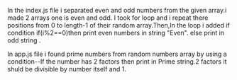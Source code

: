 In the index.js  file i separated even and odd numbers from
the given array.i made 2 arrays one is even and odd.
I took for loop and i repeat there positions from 0 to length-1 of their random
array.Then,In the loop i added if condition if(i%2==0)then print even numbers in string "Even".
else print in odd string .

In app.js file i found prime numbers from random numbers array
by using a condition--If the number has 2 factors then print in Prime string.2
factors it shuld be divisible by number itself and 1.